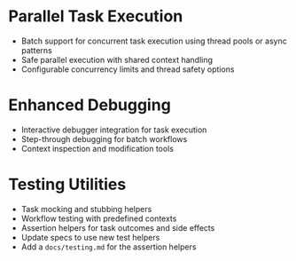 # Parallel Task Execution
- Batch support for concurrent task execution using thread pools or async patterns
- Safe parallel execution with shared context handling
- Configurable concurrency limits and thread safety options

# Enhanced Debugging
- Interactive debugger integration for task execution
- Step-through debugging for batch workflows
- Context inspection and modification tools

# Testing Utilities
- Task mocking and stubbing helpers
- Workflow testing with predefined contexts
- Assertion helpers for task outcomes and side effects
- Update specs to use new test helpers
- Add a `docs/testing.md` for the assertion helpers
